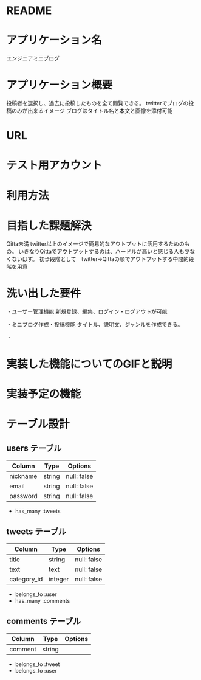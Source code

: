 # README

# アプリケーション名　
エンジニアミニブログ

# アプリケーション概要
投稿者を選択し、過去に投稿したものを全て閲覧できる。
twitterでブログの投稿のみが出来るイメージ
ブログはタイトル名と本文と画像を添付可能

# URL

# テスト用アカウント

# 利用方法

# 目指した課題解決
Qitta未満 twitter以上のイメージで簡易的なアウトプットに活用するためのもの。
いきなりQittaでアウトプットするのは、ハードルが高いと感じる人も少なくないはず。
初歩段階として　twitter→Qittaの順でアウトプットする中間的段階を用意

# 洗い出した要件
・ユーザー管理機能
新規登録、編集、ログイン・ログアウトが可能

・ミニブログ作成・投稿機能
タイトル、説明文、ジャンルを作成できる。

・


# 実装した機能についてのGIFと説明

# 実装予定の機能

# テーブル設計

## users テーブル

| Column   | Type   | Options     |
| -------- | ------ | ----------- |
| nickname | string | null: false |
| email    | string | null: false |
| password | string | null: false |

- has_many :tweets

## tweets テーブル

| Column | Type   | Options     |
| ------ | ------ | ----------- |
| title  | string | null: false |
| text   | text   | null: false |
| category_id | integer| null: false |

- belongs_to :user
- has_many :comments

## comments テーブル

| Column  | Type       | Options                        |
| ------- | ---------- | ------------------------------ |
| comment | string     |                                |

- belongs_to :tweet
- belongs_to :user
